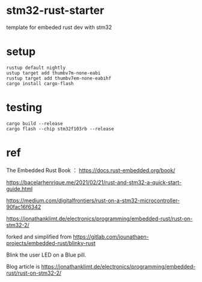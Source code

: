 # stm32-rust-starter
template for embeded rust dev with stm32

# setup
```
rustup default nightly
ustup target add thumbv7m-none-eabi
rustup target add thumbv7em-none-eabihf
cargo install cargo-flash
```
# testing
```
cargo build --release
cargo flash --chip stm32f103rb --release

```
# ref
The Embedded Rust Book ： https://docs.rust-embedded.org/book/

https://bacelarhenrique.me/2021/02/21/rust-and-stm32-a-quick-start-guide.html

https://medium.com/digitalfrontiers/rust-on-a-stm32-microcontroller-90fac16f6342

https://jonathanklimt.de/electronics/programming/embedded-rust/rust-on-stm32-2/

forked and simplified from https://gitlab.com/jounathaen-projects/embedded-rust/blinky-rust

Blink the user LED on a Blue pill.

Blog article is https://jonathanklimt.de/electronics/programming/embedded-rust/rust-on-stm32-2/
